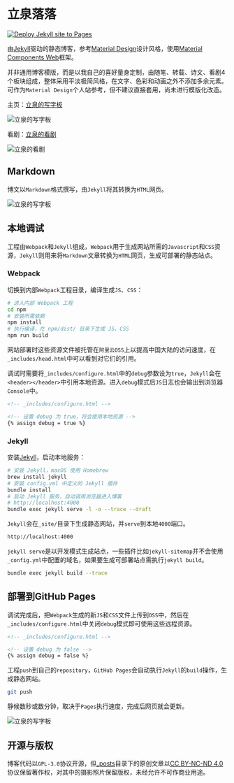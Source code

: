 # 立泉落落

[![Deploy Jekyll site to Pages](https://github.com/apqx/apqx.github.io/actions/workflows/jekyll.yml/badge.svg)](https://github.com/apqx/apqx.github.io/actions/workflows/jekyll.yml)

由[Jekyll](https://jekyllrb.com)驱动的静态博客，参考[Material Design](https://material.io)设计风格，使用[Material Components Web](https://github.com/material-components/material-components-web)框架。

并非通用博客模版，而是以我自己的喜好量身定制，由随笔、转载、诗文、看剧4个板块组成，整体采用平淡极简风格，在文字、色彩和动画之外不添加多余元素。可作为`Material Design`个人站参考，但不建议直接套用，尚未进行模版化改造。

主页：[立泉的写字板](https://mudan.me)

![立泉的写字板](https://apqx-host.oss-cn-hangzhou.aliyuncs.com/blog/screenshots/index.webp)

看剧：[立泉的看剧](https://mudan.me/opera)

![立泉的看剧](https://apqx-host.oss-cn-hangzhou.aliyuncs.com/blog/screenshots/index_opera.webp)

## Markdown

博文以`Markdown`格式撰写，由`Jekyll`将其转换为`HTML`网页。

![立泉的写字板](https://apqx-host.oss-cn-hangzhou.aliyuncs.com/blog/screenshots/post.webp)

## 本地调试

工程由`Webpack`和`Jekyll`组成，`Webpack`用于生成网站所需的`Javascript`和`CSS`资源，`Jekyll`则用来将`Markdown`文章转换为`HTML`网页，生成可部署的静态站点。

### Webpack

切换到内部`Webpack`工程目录，编译生成`JS`、`CSS`：

```sh
# 进入内部 Webpack 工程
cd npm
# 安装所需依赖
npm install
# 执行编译，在 npm/dist/ 目录下生成 JS、CSS
npm run build
```

网站部署时这些资源文件被托管在`阿里云OSS`上以提高中国大陆的访问速度，在`_includes/head.html`中可以看到对它们的引用。

调试时需要将`_includes/configure.html`中的`debug`参数设为`true`，`Jekyll`会在`<header></header>`中引用本地资源。进入`debug`模式后`JS`日志也会输出到浏览器`Console`中。

```html
<!-- _includes/configure.html -->

<!-- 设置 debug 为 true，将会使用本地资源 -->
{% assign debug = true %}
```

### Jekyll

安装[Jekyll](https://jekyllrb.com/docs/installation/macos/)，启动本地服务：

```sh
# 安装 Jekyll，macOS 使用 Homebrew
brew install jekyll
# 安装 config.yml 中定义的 Jekyll 插件
bundle install
# 启动 Jekyll 服务，自动调用浏览器进入博客
# http://localhost:4000
bundle exec jekyll serve -l -o --trace --draft
```

`Jekyll`会在`_site/`目录下生成静态网站，并`serve`到本地`4000`端口。

```sh
http://localhost:4000
```

`jekyll serve`是以开发模式生成站点，一些插件比如`jekyll-sitemap`并不会使用`_config.yml`中配置的域名，如果要生成可部署站点需执行`jekyll build`。

```sh
bundle exec jekyll build --trace
```

## 部署到GitHub Pages

调试完成后，把`Webpack`生成的新`JS`和`CSS`文件上传到`OSS`中，然后在`_includes/configure.html`中关闭`debug`模式即可使用这些远程资源。

```html
<!-- _includes/configure.html -->

<!-- 设置 debug 为 false -->
{% assign debug = false %}
```

工程`push`到自己的`repository`，`GitHub Pages`会自动执行`Jekyll`的`build`操作，生成静态网站。

```sh
git push
```

静候数秒或数分钟，取决于`Pages`执行速度，完成后网页就会更新。

![立泉的写字板](https://apqx-host.oss-cn-hangzhou.aliyuncs.com/blog/screenshots/index_phone.webp)

## 开源与版权

博客代码以`GPL-3.0`协议开源，但[_posts](./_posts/)目录下的原创文章以[CC BY-NC-ND 4.0](https://creativecommons.org/licenses/by-nc-nd/4.0/)协议保留著作权，对其中的摄影照片保留版权，未经允许不可作商业用途。